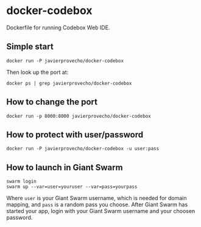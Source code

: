 # docker-codebox
Dockerfile for running Codebox Web IDE.

## Simple start

    docker run -P javierprovecho/docker-codebox

Then look up the port at:

    docker ps | grep javierprovecho/docker-codebox

## How to change the port

	docker run -p 8000:8000 javierprovecho/docker-codebox

## How to protect with user/password

	docker run -P javierprovecho/docker-codebox -u user:pass

## How to launch in Giant Swarm

	swarm login
	swarm up --var=user=youruser --var=pass=yourpass

Where `user` is your Giant Swarm username, which is needed for domain
mapping, and `pass` is a random pass you choose. After Giant Swarm has
started your app, login with your Giant Swarm username and your
choosen password.